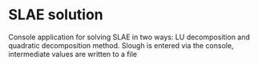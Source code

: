 # SLAE solution
Console application for solving SLAE in two ways: LU decomposition and quadratic decomposition method. 
Slough is entered via the console, intermediate values are written to a file
